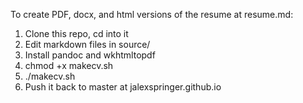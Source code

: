 To create PDF, docx, and html versions of the resume at resume.md:
1. Clone this repo, cd into it
2. Edit markdown files in source/
3. Install pandoc and wkhtmltopdf
4. chmod +x makecv.sh
5. ./makecv.sh
6. Push it back to master at jalexspringer.github.io
